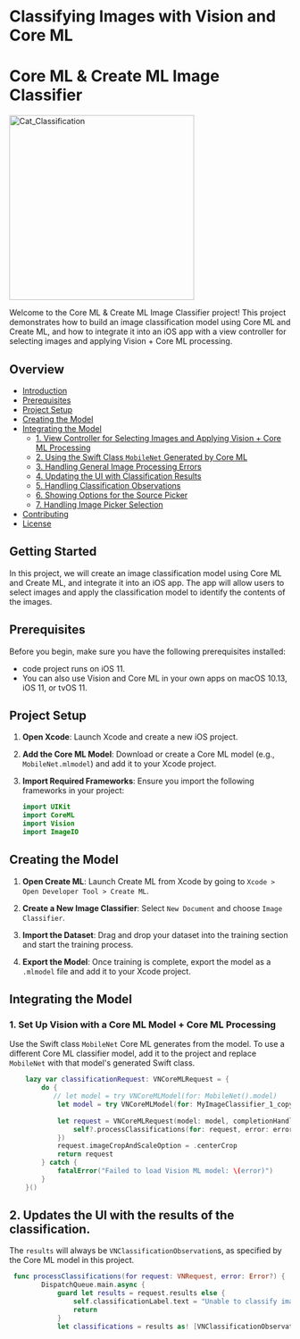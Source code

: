 # Classifying Images with Vision and Core ML

# Core ML & Create ML Image Classifier

<img width="331" alt="Cat_Classification" src="https://github.com/LinCodeVibe/coreML_iOS_CreateML_ImageClassifier/assets/166785174/74622fed-cf52-45b5-83f1-951d1b683ed6">


Welcome to the Core ML & Create ML Image Classifier project! This project demonstrates how to build an image classification model using Core ML and Create ML, and how to integrate it into an iOS app with a view controller for selecting images and applying Vision + Core ML processing.

## Overview
- [Introduction](#introduction)
- [Prerequisites](#prerequisites)
- [Project Setup](#project-setup)
- [Creating the Model](#creating-the-model)
- [Integrating the Model](#integrating-the-model)
  - [1. View Controller for Selecting Images and Applying Vision + Core ML Processing](#1-view-controller-for-selecting-images-and-applying-vision--core-ml-processing)
  - [2. Using the Swift Class `MobileNet` Generated by Core ML](#2-using-the-swift-class-mobilenet-generated-by-core-ml)
  - [3. Handling General Image Processing Errors](#3-handling-general-image-processing-errors)
  - [4. Updating the UI with Classification Results](#4-updating-the-ui-with-classification-results)
  - [5. Handling Classification Observations](#5-handling-classification-observations)
  - [6. Showing Options for the Source Picker](#6-showing-options-for-the-source-picker)
  - [7. Handling Image Picker Selection](#7-handling-image-picker-selection)
- [Contributing](#contributing)
- [License](#license)

## Getting Started

In this project, we will create an image classification model using Core ML and Create ML, and integrate it into an iOS app. The app will allow users to select images and apply the classification model to identify the contents of the images.

## Prerequisites

Before you begin, make sure you have the following prerequisites installed:
- code project runs on iOS 11.
- You can also use Vision and Core ML in your own apps on macOS 10.13, iOS 11, or tvOS 11.


## Project Setup

1. **Open Xcode**: Launch Xcode and create a new iOS project.

2. **Add the Core ML Model**: Download or create a Core ML model (e.g., `MobileNet.mlmodel`) and add it to your Xcode project.

3. **Import Required Frameworks**: Ensure you import the following frameworks in your project:
    ```swift
    import UIKit
    import CoreML
    import Vision
    import ImageIO
    ```

## Creating the Model

1. **Open Create ML**: Launch Create ML from Xcode by going to `Xcode > Open Developer Tool > Create ML`.

2. **Create a New Image Classifier**: Select `New Document` and choose `Image Classifier`.

3. **Import the Dataset**: Drag and drop your dataset into the training section and start the training process.

4. **Export the Model**: Once training is complete, export the model as a `.mlmodel` file and add it to your Xcode project.

## Integrating the Model

### 1. Set Up Vision with a Core ML Model + Core ML Processing

Use the Swift class `MobileNet` Core ML generates from the model.
             To use a different Core ML classifier model, add it to the project
             and replace `MobileNet` with that model's generated Swift class.

```swift
    lazy var classificationRequest: VNCoreMLRequest = {
        do {
           // let model = try VNCoreMLModel(for: MobileNet().model)
            let model = try VNCoreMLModel(for: MyImageClassifier_1_copy_3().model)
            
            let request = VNCoreMLRequest(model: model, completionHandler: { [weak self] request, error in
                self?.processClassifications(for: request, error: error)
            })
            request.imageCropAndScaleOption = .centerCrop
            return request
        } catch {
            fatalError("Failed to load Vision ML model: \(error)")
        }
    }()

```




## 2. Updates the UI with the results of the classification.
The `results` will always be `VNClassificationObservation`s, as specified by the Core ML model in this project.


```swift
 func processClassifications(for request: VNRequest, error: Error?) {
        DispatchQueue.main.async {
            guard let results = request.results else {
                self.classificationLabel.text = "Unable to classify image.\n\(error!.localizedDescription)"
                return
            }
            let classifications = results as! [VNClassificationObservation]

```







